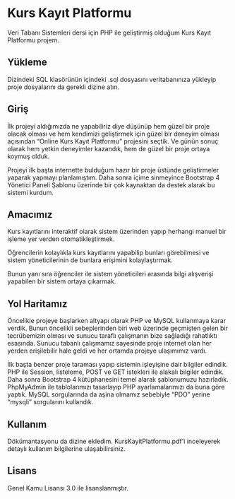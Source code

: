 # Kurs Kayıt Platformu

Veri Tabanı Sistemleri dersi için PHP ile geliştirmiş olduğum Kurs Kayıt Platformu projem.

## Yükleme

Dizindeki SQL klasörünün içindeki .sql dosyasını veritabanınıza yükleyip proje dosyalarını da gerekli dizine atın.


## Giriş

İlk projeyi aldığımızda ne yapabiliriz diye düşünüp hem güzel bir proje olacak olması ve hem kendimizi geliştirmek için güzel bir deneyim olması açısından “Online Kurs Kayıt Platformu” projesini seçtik. Ve günün sonuç olarak hem yetkin deneyimler kazandık, hem de güzel bir proje ortaya koymuş olduk.

Projeyi ilk başta internette bulduğum hazır bir proje üstünde geliştirmeler yaparak yapmayı planlamıştım. Daha sonra içime sinmeyince Bootstrap 4 Yönetici Paneli Şablonu üzerinde bir çok kaynaktan da destek alarak bu sistemi kurdum.

## Amacımız

Kurs kayıtlarını interaktif olarak sistem üzerinden yapıp herhangi manuel bir işleme yer verden otomatikleştirmek. 

Öğrencilerin kolaylıkla kurs kayıtlarını yapabilip bunları görebilmesi ve sistem yöneticilerinin de bunlara erişimini kolaylaştırmak. 

Bunun yanı sıra öğrenciler ile sistem yöneticileri arasında bilgi alışverişi yapabilen bir sistem ortaya çıkarmak.

## Yol Haritamız

Öncelikle projeye başlarken altyapı olarak PHP ve MySQL kullanmaya karar verdik. Bunun öncelikli sebeplerinden biri web üzerinde geçmişten gelen bir tecrübemizin olması ve sunucu taraflı çalışmanın bize sağladığı rahatlıktı esasında. Sunucu tabanlı çalışmamız sayesinde proje internet olan her yerden erişilebilir hale geldi ve her ortamda projeye ulaşımımız vardı.

İlk başta benzer proje taraması yapıp sistemin işleyişine dair bilgiler edindik. PHP ile Session, listeleme, POST ve GET istekleri ile alakalı bilgiler edindik. Daha sonra Bootstrap 4 kütüphanesini temel alarak şablonumuzu hazırladık. PhpMyAdmin ile tablolarımızı tasarlayıp PHP ayarlamalarımızı da buna göre yaptık. MySQL sorgularında da aşina olmamız sebebiyle “PDO” yerine “mysqli” sorgularını kullandık.

## Kullanım

Dökümantasyonu da dizine ekledim. KursKayitPlatformu.pdf'i inceleyerek detaylı kullanım bilgilerine ulaşabilirsiniz.

## Lisans

Genel Kamu Lisansı 3.0 ile lisanslanmıştır.
